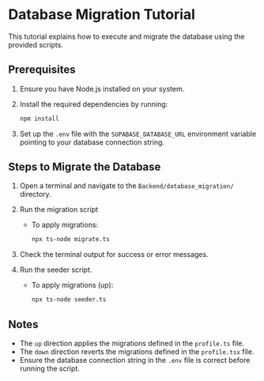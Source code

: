 # Database Migration Tutorial

This tutorial explains how to execute and migrate the database using the provided scripts.

## Prerequisites

1. Ensure you have Node.js installed on your system.
2. Install the required dependencies by running:

   ```bash
   npm install
   ```

3. Set up the `.env` file with the `SUPABASE_DATABASE_URL` environment variable pointing to your database connection string.

## Steps to Migrate the Database

1. Open a terminal and navigate to the `Backend/database_migration/` directory.

2. Run the migration script

   - To apply migrations:

     ```bash
     npx ts-node migrate.ts
     ```

3. Check the terminal output for success or error messages.

4. Run the seeder script.

   - To apply migrations (up):

     ```bash
     npx ts-node seeder.ts
     ```

## Notes

- The `up` direction applies the migrations defined in the `profile.ts` file.
- The `down` direction reverts the migrations defined in the `profile.tsx` file.
- Ensure the database connection string in the `.env` file is correct before running the script.